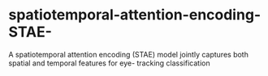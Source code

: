 # spatiotemporal-attention-encoding-STAE-
A spatiotemporal attention encoding (STAE) model jointly captures both spatial and temporal features for eye- tracking classification
